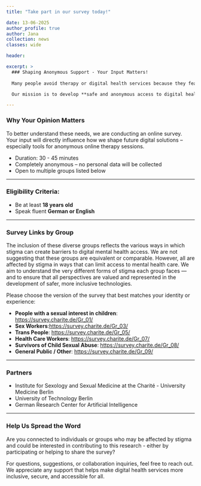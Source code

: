 ```yaml
---
title: "Take part in our survey today!"

date: 13-06-2025
author_profile: true
author: Jana
collection: news
classes: wide

header:

excerpt: >
  ### Shaping Anonymous Support - Your Input Matters!
  
  Many people avoid therapy or digital health services because they fear being judged or excluded due to sensitive personal characteristics. At the Berlin Institute of Health at Charité, we   are addressing this challenge through the VERANDA research project which is funded by the Federal Ministry of Research, Technology and Space.

  Our mission is to develop **safe and anonymous access to digital health support such as psychotherapy – especially for individuals who currently avoid such services due to fear of stigmatization**.

---
```

### Why Your Opinion Matters

To better understand these needs, we are conducting an online survey. Your input will directly influence how we shape future digital solutions – especially tools for anonymous online therapy sessions.
- Duration: 30 - 45 minutes  
- Completely anonymous – no personal data will be collected  
- Open to multiple groups listed below

---
### Eligibility Criteria:

- Be at least **18 years old**
- Speak fluent **German or English**

---
### Survey Links by Group

The inclusion of these diverse groups reflects the various ways in which stigma can create barriers to digital mental health access. We are not suggesting that these groups are equivalent or comparable. However, all are affected by stigma in ways that can limit access to mental health care. We aim to understand the very different forms of stigma each group faces — and to ensure that all perspectives are valued and represented in the development of safer, more inclusive technologies.

Please choose the version of the survey that best matches your identity or experience:
- **People with a sexual interest in children**: https://survey.charite.de/Gr_01/  
- **Sex Workers**:https://survey.charite.de/Gr_03/ 
- **Trans People**: https://survey.charite.de/Gr_05/  
- **Health Care Workers**: https://survey.charite.de/Gr_07/
- **Survivors of Child Sexual Abuse**: https://survey.charite.de/Gr_08/ 
- **General Public / Other**: https://survey.charite.de/Gr_09/ 

---
### Partners
- Institute for Sexology and Sexual Medicine at the Charité - University Medicine Berlin 
- University of Technology Berlin
- German Research Center for Artificial Intelligence 

---
### Help Us Spread the Word

Are you connected to individuals or groups who may be affected by stigma and could be interested in contributing to this research - either by participating or helping to share the survey?

For questions, suggestions, or collaboration inquiries, feel free to reach out.  
We appreciate any support that helps make digital health services more inclusive, secure, and accessible for all.
